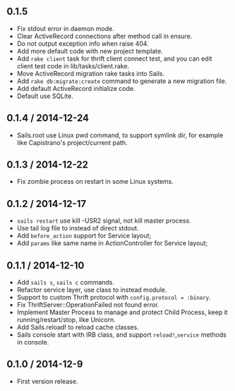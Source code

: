 ## 0.1.5

- Fix stdout error in daemon mode.
- Clear ActiveRecord connections after method call in ensure.
- Do not output exception info when raise 404.
- Add more default code with new project template.
- Add `rake client` task for thrift client connect test, and you can edit client test code in lib/tasks/client.rake.
- Move ActiveRecord migration rake tasks into Sails.
- Add `rake db:migrate:create` command to generate a new migration file.
- Add default ActiveRecord initialize code.
- Default use SQLite.

## 0.1.4 / 2014-12-24

- Sails.root use Linux pwd command, to support symlink dir, for example like Capistrano's project/current path.

## 0.1.3 / 2014-12-22

- Fix zombie process on restart in some Linux systems.

## 0.1.2 / 2014-12-17

- `sails restart` use kill -USR2 signal, not kill master process.
- Use tail log file to instead of direct stdout.
- Add `before_action` support for Service layout;
- Add `params` like same name in ActionController for Service layout;

## 0.1.1 / 2014-12-10

- Add `sails s`, `sails c` commands.
- Refactor service layer, use class to instead module.
- Support to custom Thrift protocol with `config.protocol = :binary`.
- Fix ThriftServer::OperationFailed not found error.
- Implement Master Process to manage and protect Child Process, keep it running/restart/stop, like Unicorn.
- Add Sails.reload! to reload cache classes.
- Sails console start with IRB class, and support `reload!`,`service` methods in console.

## 0.1.0 / 2014-12-9

- First version release.
